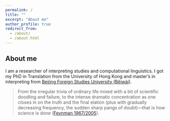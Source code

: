```yaml
---
permalink: /
title: ""
excerpt: "About me"
author_profile: true
redirect_from: 
  - /about/
  - /about.html
---
```


About me
--------

I am a researcher of interpreting studies and computational linguistics. I got my PhD in Translation from the University of Hong Kong and master’s in interpreting from [Beijing Foreign Studies University (Běiwài)](https://en.wikipedia.org/wiki/Beijing_Foreign_Studies_University).

> From the irregular trivia of ordinary life mixed with a bit of scientific doodling and failure, to the intense dramatic concentration as one closes in on the truth and the final elation (plus with gradually decreasing frequency, the sudden sharp pangs of doubt)—that is how science is done ([Feynman 1967/2005](https://en.wikipedia.org/wiki/Perfectly_Reasonable_Deviations_from_the_Beaten_Track)).
